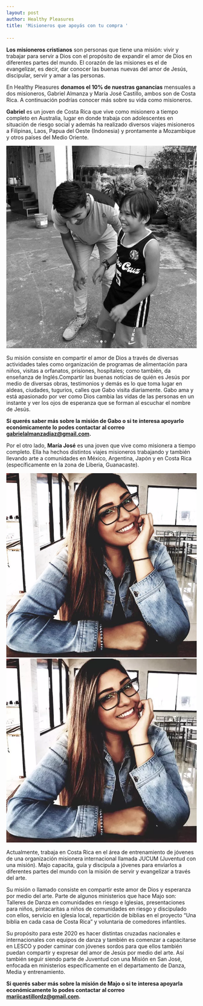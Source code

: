 ```yaml
---
layout: post
author: Healthy Pleasures
title: 'Misioneros que apoyás con tu compra '

---
```

**Los misioneros cristianos** son personas que tiene una misión: vivir y trabajar para servir a Dios con el propósito de expandir el amor de Dios en diferentes partes del mundo. El corazón de las misiones es el de evangelizar, es decir, dar conocer las buenas nuevas del amor de Jesús, discipular, servir y amar a las personas.

En Healthy Pleasures **donamos el 10% de nuestras ganancias** mensuales a dos misioneros, Gabriel Almanza y María José Castillo, ambos son de Costa Rica. A continuación podrías conocer más sobre su vida como misioneros.

**Gabriel** es un joven de Costa Rica que vive como misionero a tiempo completo en Australia, lugar en donde trabaja con adolescentes en situación de riesgo social y además ha realizado diversos viajes misioneros a Filipinas, Laos, Papua del Oeste (Indonesia) y prontamente a Mozambique y otros países del Medio Oriente.

![](/images/Gabo_misionero-1.jpg)

Su misión consiste en compartir el amor de Dios a través de diversas actividades tales como organización de programas de alimentación para niños, visitas a orfanatos, prisiones, hospitales; como también, da enseñanza de Inglés.Compartir las buenas noticias de quién es Jesús por medio de diversas obras, testimonios y demás es lo que toma lugar en aldeas, ciudades, tugurios, calles que Gabo visita diariamente. Gabo ama y está apasionado por ver como Dios cambia las vidas de las personas en un instante y ver los ojos de esperanza que se forman al escuchar el nombre de Jesús.

**Si querés saber más sobre la misión de Gabo o si te interesa apoyarlo económicamente lo podes contactar al correo** **gabrielalmanzadiaz@gmail.com.**

Por el otro lado, **María José** es una joven que vive como misionera a tiempo completo. Ella ha hechos distintos viajes misioneros trabajando y también llevando arte a comunidades en México, Argentina, Japón y en Costa Rica (específicamente en la zona de Liberia, Guanacaste).

![](/images/majoweb.png)![](/images/majoweb.webp)

Actualmente, trabaja en Costa Rica en el área de entrenamiento de jóvenes de una organización misionera internacional llamada JUCUM (Juventud con una misión). Majo capacita, guía y discipula a jóvenes para enviarlos a diferentes partes del mundo con la misión de servir y evangelizar a través del arte.

Su misión o llamado consiste en compartir este amor de Dios y esperanza por medio del arte. Parte de algunos ministerios que hace Majo son: Talleres de Danza en comunidades en riesgo e Iglesias, presentaciones para niños, pintacaritas a niños de comunidades en riesgo y discipulado con ellos, servicio en iglesia local, repartición de biblias en el proyecto “Una biblia en cada casa de Costa Rica” y voluntaria de comedores infantiles.

Su propósito para este 2020 es hacer distintas cruzadas nacionales e internacionales con equipos de danza y también es comenzar a capacitarse en LESCO y poder caminar con jóvenes sordos para que ellos también puedan compartir y expresar del amor de Jesús por medio del arte. Así también seguir siendo parte de Juventud con una Misión en San José, enfocada en ministerios específicamente en el departamento de Danza, Media y entrenamiento.

**Si querés saber más sobre la misión de Majo o si te interesa apoyarla económicamente lo podes contactar al correo mariicastillordz@gmail.com.**